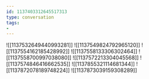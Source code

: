 ```yaml
---
id: 1137403312645517313
type: conversation
tags:
- 
---
```

![[1137532649440993281]]
![[1137549824792965120]]
![[1137554162185428992]]
![[1137558133306302464]]
![[1137558700997038080]]
![[1137572213304045568]]
![[1137574846416662535]]
![[1137855321114681344]]
![[1137872078189748224]]
![[1137873039159308289]]

